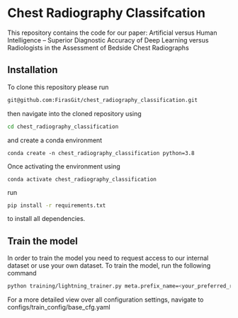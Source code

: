 # Chest Radiography Classifcation
This repository contains the code for our paper: Artificial versus Human Intelligence – Superior Diagnostic Accuracy of Deep Learning versus Radiologists in the Assessment of Bedside Chest Radiographs

## Installation
To clone this repository please run

``` bash
git@github.com:FirasGit/chest_radiography_classification.git
```

then navigate into the cloned repository using 

``` bash
cd chest_radiography_classification
``` 

and create a conda environment 

```
conda create -n chest_radiography_classification python=3.8
```

Once activating the environment using

```
conda activate chest_radiography_classification
```

run 
``` bash
pip install -r requirements.txt
```
to install all dependencies.

## Train the model
In order to train the model you need to request access to our internal dataset or use your own dataset.
To train the model, run the following command

``` bash
python training/lightning_trainer.py meta.prefix_name=<your_preferred_run_name> model.name=<model_name> optimizer.learning_rate=<learning_rate> annotations.path_to_train_annotation_csv=<path_to_training_set> annotations.path_to_valid_annotation_csv=<path_to_validation_set> annotations.path_to_test_annotation_csv=<path_to_test_set> optimizer.loss_fnc=<loss_function> meta.batch_size=<batch_size>
```
For a more detailed view over all configuration settings, navigate to configs/train_config/base_cfg.yaml

